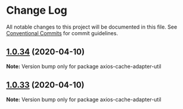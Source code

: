 # Change Log

All notable changes to this project will be documented in this file.
See [Conventional Commits](https://conventionalcommits.org) for commit guidelines.

## [1.0.34](https://github.com/bluelovers/ws-rest/compare/axios-cache-adapter-util@1.0.33...axios-cache-adapter-util@1.0.34) (2020-04-10)

**Note:** Version bump only for package axios-cache-adapter-util





## [1.0.33](https://github.com/bluelovers/ws-rest/compare/axios-cache-adapter-util@1.0.32...axios-cache-adapter-util@1.0.33) (2020-04-10)

**Note:** Version bump only for package axios-cache-adapter-util
